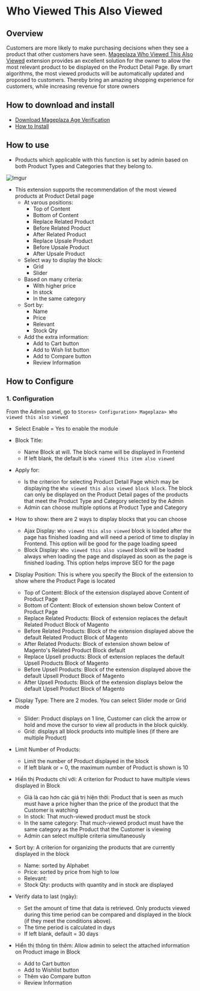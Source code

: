 # Who Viewed This Also Viewed

## Overview

Customers are more likely to make purchasing decisions when they see a product that other customers have seen. [Mageplaza Who Viewed This Also Viewed](https://www.mageplaza.com/magento-2-who-viewed-this-also-viewed/) extension provides an excellent solution for the owner to allow the most relevant product to be displayed on the Product Detail Page. By smart algorithms, the most viewed products will be automatically updated and proposed to customers. Thereby bring an amazing shopping experience for customers, while increasing revenue for store owners

## How to download and install

- [Download Mageplaza Age Verification](https://www.mageplaza.com/magento-2-who-viewed-this-also-viewed/)
- [How to Install](https://www.mageplaza.com/install-magento-2-extension/)


## How to use
- Products which applicable with this function is set by admin based on both Product Types and Categories that they belong to.

![Imgur](https://i.imgur.com/57vMSIY.png)

- This extension supports the recommendation of the most viewed products at Product Detail page
  - At varous positions:
    - Top of Content
    - Bottom of Content
    - Replace Related Product
    - Before Related Product
    - After Related Product
    - Replace Upsale Product
    - Before Upsale Product
    - After Upsale Product
  - Select way to display the block:
    - Grid
    - Slider
  - Based on many criteria:
    - With higher price 
    - In stock
    - In the same category
  - Sort by:
    - Name
    - Price
    - Relevant
    - Stock Qty
  - Add the extra information:
    - Add to Cart button
    - Add to Wish list button
    - Add to Compare button
    - Review Information


## How to Configure
### 1. Configuration
From the Admin panel, go to `Stores> Configuration> Mageplaza> Who viewed this also viewed`

- Select Enable = Yes to enable the module
- Block Title:
  - Name Block at will. The block name will be displayed in Frontend
  - If left blank, the default is `Who viewed this item also viewed`
- Apply for:
  - Is the criterion for selecting Product Detail Page which may be displaying the `Who viewed this also viewed block block`. The block can only be displayed on the Product Detail pages of the products that meet the Product Type and Category selected by the Admin
  - Admin can choose multiple options at Product Type and Category
- How to show: there are 2 ways to display blocks that you can choose
  - Ajax Display: `Who viewed this also viewed` block is loaded after the page has finished loading and will need a period of time to display in Frontend. This option will be good for the page loading speed
  - Block Display: `Who viewed this also viewed` block will be loaded always when loading the page and displayed as soon as the page is finished loading. This option helps improve SEO for the page
- Display Position: This is where you specify the Block of the extension to show where the Product Page is located

  - Top of Content: Block of the extension displayed above Content of Product Page
  - Bottom of Content: Block of extension shown below Content of Product Page
  - Replace Related Products: Block of extension replaces the default Related Product Block of Magento
  - Before Related Products: Block of the extension displayed above the default Related Product Block of Magento
  - After Related Products: Block of extension shown below of Magento's Related Product Block default
  - Replace Upsell products: Block of extension replaces the default Upsell Products Block of Magento
  - Before Upsell Products: Block of the extension displayed above the default Upsell Product Block of Magento
  - After Upsell Products: Block of the extension displays below the default Upsell Product Block of Magento
- Display Type: There are 2 modes. You can select Slider mode or Grid mode
  - Slider: Product displays on 1 line, Customer can click the arrow or hold and move the cursor to view all products in the block quickly.
  - Grid: displays all block products into multiple lines (if there are multiple Product)
- Limit Number of Products:
  - Limit the number of Product displayed in the block
  - If left blank or = 0, the maximum number of Product is shown is 10
- Hiển thị Products chỉ với: A criterion for Product to have multiple views displayed in Block
  - Giá là cao hơn các giá trị hiện thời: Product that is seen as much must have a price higher than the price of the product that the   Customer is watching
  - In stock: That much-viewed product must be stock
  - In the same category: That much-viewed product must have the same category as the Product that the Customer is viewing
  - Admin can select multiple criteria simultaneously
- Sort by: A criterion for organizing the products that are currently displayed in the block
  - Name: sorted by Alphabet
  - Price: sorted by price from high to low
  - Relevant:
  - Stock Qty: products with quantity and in stock are displayed
- Verify data to last (ngày):
  - Set the amount of time that data is retrieved. Only products viewed during this time period can be compared and displayed in the block (if they meet the conditions above).
  - The time period is calculated in days
  - If left blank, default = 30 days
- Hiển thị thông tin thêm: Allow admin to select the attached information on Product image in Block
  - Add to Cart button
  - Add to Wishlist button
  - Thêm vào Compare button
  - Review Information
